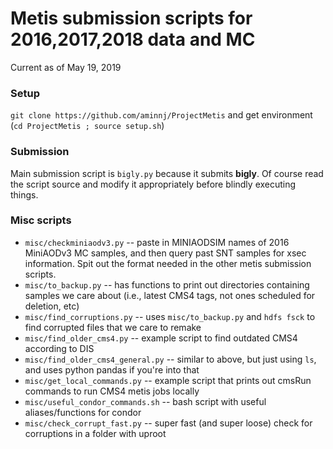 # Metis submission scripts for 2016,2017,2018 data and MC
Current as of May 19, 2019

### Setup
`git clone https://github.com/aminnj/ProjectMetis` and get environment (`cd ProjectMetis ; source setup.sh`)

### Submission

Main submission script is `bigly.py` because it submits **bigly**. Of course read the script source and modify it appropriately before blindly executing things.

### Misc scripts
* `misc/checkminiaodv3.py` -- paste in MINIAODSIM names of 2016 MiniAODv3 MC samples, and then query past SNT samples for xsec information. Spit out the format needed in the other metis submission scripts.
* `misc/to_backup.py` -- has functions to print out directories containing samples we care about (i.e., latest CMS4 tags, not ones scheduled for deletion, etc)
* `misc/find_corruptions.py` -- uses `misc/to_backup.py` and `hdfs fsck` to find corrupted files that we care to remake
* `misc/find_older_cms4.py` -- example script to find outdated CMS4 according to DIS
* `misc/find_older_cms4_general.py` -- similar to above, but just using `ls`, and uses python pandas if you're into that
* `misc/get_local_commands.py` -- example script that prints out cmsRun commands to run CMS4 metis jobs locally
* `misc/useful_condor_commands.sh` -- bash script with useful aliases/functions for condor
* `misc/check_corrupt_fast.py` -- super fast (and super loose) check for corruptions in a folder with uproot

